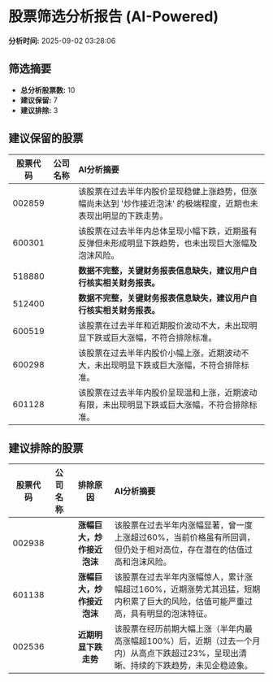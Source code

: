 # 股票筛选分析报告 (AI-Powered)

**分析时间:** 2025-09-02 03:28:06

## 筛选摘要

- **总分析股票数:** 10
- **建议保留:** 7
- **建议排除:** 3

## 建议保留的股票

| 股票代码 | 公司名称 | AI分析摘要 |
|:---:|:---:|:---|
| 002859 |  | 该股票在过去半年内股价呈现稳健上涨趋势，但涨幅尚未达到 '炒作接近泡沫' 的极端程度，近期也未表现出明显的下跌走势。 |
| 600301 |  | 该股票在过去半年内总体呈现小幅下跌，近期虽有反弹但未形成明显下跌趋势，也未出现巨大涨幅及泡沫风险。 |
| 518880 |  | **数据不完整，关键财务报表信息缺失，建议用户自行核实相关财务报表。** |
| 512400 |  | **数据不完整，关键财务报表信息缺失，建议用户自行核实相关财务报表。** |
| 600519 |  | 该股票在过去半年和近期股价波动不大，未出现明显下跌或巨大涨幅，不符合排除标准。 |
| 600298 |  | 该股票在过去半年内股价小幅上涨，近期波动不大，未出现明显下跌或巨大涨幅，不符合排除标准。 |
| 601128 |  | 该股票在过去半年内股价呈现温和上涨，近期波动有限，未出现明显下跌或巨大涨幅，不符合排除标准。 |

## 建议排除的股票

| 股票代码 | 公司名称 | 排除原因 | AI分析摘要 |
|:---:|:---:|:---:|:---|
| 002938 |  | **涨幅巨大，炒作接近泡沫** | 该股票在过去半年内涨幅显著，曾一度上涨超过60%，当前价格虽有所回调，但仍处于相对高位，存在潜在的估值过高和泡沫风险。 |
| 601138 |  | **涨幅巨大，炒作接近泡沫** | 该股票在过去半年内涨幅惊人，累计涨幅超过160%，近期涨势尤其迅猛，短期内积累了巨大的风险，估值可能严重过高，具有明显的泡沫特征。 |
| 002536 |  | **近期明显下跌走势** | 该股票在经历前期大幅上涨（半年内最高涨幅超100%）后，近期（过去一个月内）从高点下跌超过23%，呈现出清晰、持续的下跌趋势，未见企稳迹象。 |
